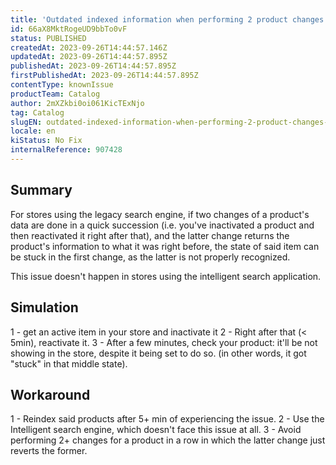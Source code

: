 ```yaml
---
title: 'Outdated indexed information when performing 2 product changes in a row.'
id: 66aX8MktRogeUD9bbTo0vF
status: PUBLISHED
createdAt: 2023-09-26T14:44:57.146Z
updatedAt: 2023-09-26T14:44:57.895Z
publishedAt: 2023-09-26T14:44:57.895Z
firstPublishedAt: 2023-09-26T14:44:57.895Z
contentType: knownIssue
productTeam: Catalog
author: 2mXZkbi0oi061KicTExNjo
tag: Catalog
slugEN: outdated-indexed-information-when-performing-2-product-changes-in-a-row
locale: en
kiStatus: No Fix
internalReference: 907428
---
```


## Summary


For stores using the legacy search engine, if two changes of a product's data are done in a quick succession (i.e. you've inactivated a product and then reactivated it right after that), and the latter change returns the product's information to what it was right before, the state of said item can be stuck in the first change, as the latter is not properly recognized.

This issue doesn't happen in stores using the intelligent search application.


##

## Simulation


1 - get an active item in your store and inactivate it
2 - Right after that (< 5min), reactivate it.
3 - After a few minutes, check your product: it'll be not showing in the store, despite it being set to do so. (in other words, it got "stuck" in that middle state).


##

## Workaround


1 - Reindex said products after 5+ min of experiencing the issue.
2 - Use the Intelligent search engine, which doesn't face this issue at all.
3 - Avoid performing 2+ changes for a product in a row in which the latter change just reverts the former.





